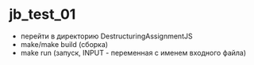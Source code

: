# jb_test_01
- перейти в директорию DestructuringAssignmentJS
- make/make build (сборка)
- make run (запуск, INPUT - переменная с именем входного файла)
